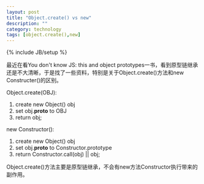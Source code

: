 ```yaml
---
layout: post
title: "Object.create() vs new"
description: ""
category: technology
tags: [object.create(),new]
---
```

{% include JB/setup %}


最近在看You don't know JS: this and object prototypes一书，看到原型链继承还是不大清晰，于是找了一些资料，特别是关于Object.create()方法和new Constructer()的区别。


Object.create(OBJ):

1. create new Object() obj
2. set obj.__proto__ to OBJ
3. return obj;


new Constructor():

1. create new Object() obj
2. set obj.__proto__ to Constructor.prototype
3. return Constructor.call(obj) || obj;


Object.create()方法主要是原型链继承，不会有new方法Constructor执行带来的副作用。